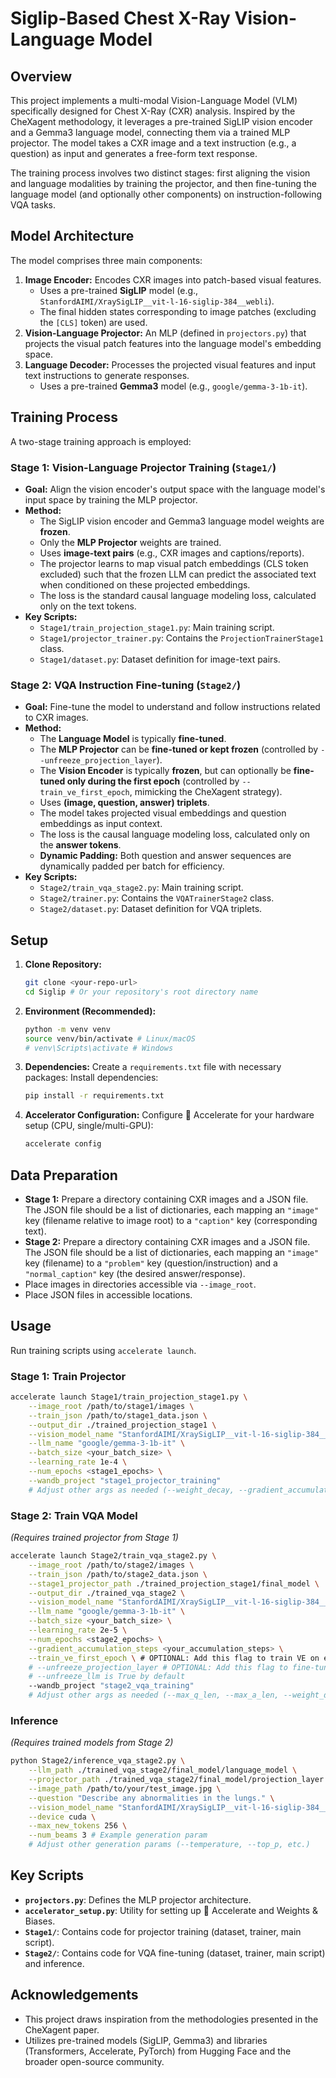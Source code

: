 # Siglip-Based Chest X-Ray Vision-Language Model

## Overview

This project implements a multi-modal Vision-Language Model (VLM) specifically designed for Chest X-Ray (CXR) analysis. Inspired by the CheXagent methodology, it leverages a pre-trained SigLIP vision encoder and a Gemma3 language model, connecting them via a trained MLP projector. The model takes a CXR image and a text instruction (e.g., a question) as input and generates a free-form text response.

The training process involves two distinct stages: first aligning the vision and language modalities by training the projector, and then fine-tuning the language model (and optionally other components) on instruction-following VQA tasks.

## Model Architecture

The model comprises three main components:

1.  **Image Encoder:** Encodes CXR images into patch-based visual features.
    *   Uses a pre-trained **SigLIP** model (e.g., `StanfordAIMI/XraySigLIP__vit-l-16-siglip-384__webli`).
    *   The final hidden states corresponding to image patches (excluding the `[CLS]` token) are used.
2.  **Vision-Language Projector:** An MLP (defined in `projectors.py`) that projects the visual patch features into the language model's embedding space.
3.  **Language Decoder:** Processes the projected visual features and input text instructions to generate responses.
    *   Uses a pre-trained **Gemma3** model (e.g., `google/gemma-3-1b-it`).

## Training Process

A two-stage training approach is employed:

### Stage 1: Vision-Language Projector Training (`Stage1/`)

*   **Goal:** Align the vision encoder's output space with the language model's input space by training the MLP projector.
*   **Method:**
    *   The SigLIP vision encoder and Gemma3 language model weights are **frozen**.
    *   Only the **MLP Projector** weights are trained.
    *   Uses **image-text pairs** (e.g., CXR images and captions/reports).
    *   The projector learns to map visual patch embeddings (CLS token excluded) such that the frozen LLM can predict the associated text when conditioned on these projected embeddings.
    *   The loss is the standard causal language modeling loss, calculated only on the text tokens.
*   **Key Scripts:**
    *   `Stage1/train_projection_stage1.py`: Main training script.
    *   `Stage1/projector_trainer.py`: Contains the `ProjectionTrainerStage1` class.
    *   `Stage1/dataset.py`: Dataset definition for image-text pairs.

### Stage 2: VQA Instruction Fine-tuning (`Stage2/`)

*   **Goal:** Fine-tune the model to understand and follow instructions related to CXR images.
*   **Method:**
    *   The **Language Model** is typically **fine-tuned**.
    *   The **MLP Projector** can be **fine-tuned or kept frozen** (controlled by `--unfreeze_projection_layer`).
    *   The **Vision Encoder** is typically **frozen**, but can optionally be **fine-tuned only during the first epoch** (controlled by `--train_ve_first_epoch`, mimicking the CheXagent strategy).
    *   Uses **(image, question, answer) triplets**.
    *   The model takes projected visual embeddings and question embeddings as input context.
    *   The loss is the causal language modeling loss, calculated only on the **answer tokens**.
    *   **Dynamic Padding:** Both question and answer sequences are dynamically padded per batch for efficiency.
*   **Key Scripts:**
    *   `Stage2/train_vqa_stage2.py`: Main training script.
    *   `Stage2/trainer.py`: Contains the `VQATrainerStage2` class.
    *   `Stage2/dataset.py`: Dataset definition for VQA triplets.

## Setup

1.  **Clone Repository:**
    ```bash
    git clone <your-repo-url>
    cd Siglip # Or your repository's root directory name
    ```
2.  **Environment (Recommended):**
    ```bash
    python -m venv venv
    source venv/bin/activate # Linux/macOS
    # venv\Scripts\activate # Windows
    ```
3.  **Dependencies:** Create a `requirements.txt` file with necessary packages:
    Install dependencies:
    ```bash
    pip install -r requirements.txt
    ```
4.  **Accelerator Configuration:** Configure 🤗 Accelerate for your hardware setup (CPU, single/multi-GPU):
    ```bash
    accelerate config
    ```

## Data Preparation

*   **Stage 1:** Prepare a directory containing CXR images and a JSON file. The JSON file should be a list of dictionaries, each mapping an `"image"` key (filename relative to image root) to a `"caption"` key (corresponding text).
*   **Stage 2:** Prepare a directory containing CXR images and a JSON file. The JSON file should be a list of dictionaries, each mapping an `"image"` key (filename) to a `"problem"` key (question/instruction) and a `"normal_caption"` key (the desired answer/response).
*   Place images in directories accessible via `--image_root`.
*   Place JSON files in accessible locations.

## Usage

Run training scripts using `accelerate launch`.

### Stage 1: Train Projector

```bash
accelerate launch Stage1/train_projection_stage1.py \
    --image_root /path/to/stage1/images \
    --train_json /path/to/stage1_data.json \
    --output_dir ./trained_projection_stage1 \
    --vision_model_name "StanfordAIMI/XraySigLIP__vit-l-16-siglip-384__webli" \
    --llm_name "google/gemma-3-1b-it" \
    --batch_size <your_batch_size> \
    --learning_rate 1e-4 \
    --num_epochs <stage1_epochs> \
    --wandb_project "stage1_projector_training"
    # Adjust other args as needed (--weight_decay, --gradient_accumulation_steps, etc.)
```

### Stage 2: Train VQA Model

*(Requires trained projector from Stage 1)*

```bash
accelerate launch Stage2/train_vqa_stage2.py \
    --image_root /path/to/stage2/images \
    --train_json /path/to/stage2_data.json \
    --stage1_projector_path ./trained_projection_stage1/final_model \
    --output_dir ./trained_vqa_stage2 \
    --vision_model_name "StanfordAIMI/XraySigLIP__vit-l-16-siglip-384__webli" \
    --llm_name "google/gemma-3-1b-it" \
    --batch_size <your_batch_size> \
    --learning_rate 2e-5 \
    --num_epochs <stage2_epochs> \
    --gradient_accumulation_steps <your_accumulation_steps> \
    --train_ve_first_epoch \ # OPTIONAL: Add this flag to train VE on epoch 1
    # --unfreeze_projection_layer # OPTIONAL: Add this flag to fine-tune projector
    # --unfreeze_llm is True by default
    --wandb_project "stage2_vqa_training"
    # Adjust other args as needed (--max_q_len, --max_a_len, --weight_decay, etc.)
```

### Inference

*(Requires trained models from Stage 2)*

```bash
python Stage2/inference_vqa_stage2.py \
    --llm_path ./trained_vqa_stage2/final_model/language_model \
    --projector_path ./trained_vqa_stage2/final_model/projection_layer \
    --image_path /path/to/your/test_image.jpg \
    --question "Describe any abnormalities in the lungs." \
    --vision_model_name "StanfordAIMI/XraySigLIP__vit-l-16-siglip-384__webli" \
    --device cuda \
    --max_new_tokens 256 \
    --num_beams 3 # Example generation param
    # Adjust other generation params (--temperature, --top_p, etc.)
```

## Key Scripts

*   **`projectors.py`**: Defines the MLP projector architecture.
*   **`accelerator_setup.py`**: Utility for setting up 🤗 Accelerate and Weights & Biases.
*   **`Stage1/`**: Contains code for projector training (dataset, trainer, main script).
*   **`Stage2/`**: Contains code for VQA fine-tuning (dataset, trainer, main script) and inference.

## Acknowledgements

*   This project draws inspiration from the methodologies presented in the CheXagent paper.
*   Utilizes pre-trained models (SigLIP, Gemma3) and libraries (Transformers, Accelerate, PyTorch) from Hugging Face and the broader open-source community.